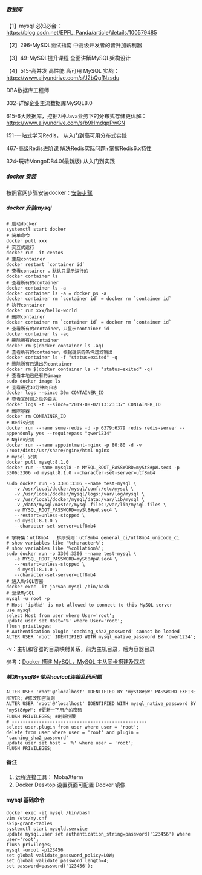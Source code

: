 ##### 数据库

【1】mysql 必知必会：https://blog.csdn.net/EPFL_Panda/article/details/100579485

【2】296-MySQL面试指南 中高级开发者的晋升加薪利器

【3】49-MySQL提升课程 全面讲解MySQL架构设计

【4】515-高并发 高性能 高可用 MySQL 实战：https://www.aliyundrive.com/s/J2bQgfNzsdu

DBA数据库工程师

332-详解企业主流数据库MySQL8.0

615-6大数据库，挖掘7种Java业务下的分布式存储更优解：https://www.aliyundrive.com/s/b9HmdgpPwGN

151-一站式学习Redis， 从入门到高可用分布式实践

467-高级Redis进阶课 解决Redis实际问题+掌握Redis6.x特性

324-玩转MongoDB4.0(最新版) 从入门到实践

##### docker 安装

按照官网步骤安装docker：[安装步骤]( https://docs.docker.com/install/linux/docker-ce/centos/ )

##### docker 安装mysql

```shell
# 启动docker
systemctl start docker
# 简单命令
docker pull xxx
# 交互式运行
docker run -it centos
# 重启container
docker restart `container id`
# 查看container ，默认只显示运行的
docker container ls
# 查看所有的container
docker container ls -a
docker container ls -a = docker ps -a
docker container rm `container id` = docker rm `container id`
# 执行container
docker run xxx/hello-world
# 删除container
docker container rm `container id` = docker rm `container id`
# 查看所有的container，只显示container id
docker container ls -aq
# 删除所有的container
docker rm $(docker container ls -aq)
# 查看所有的container，根据提供的条件过滤输出
docker container ls -f "status=exited" -q
# 删除所有已退出的container
docker rm $(docker container ls -f "status=exited" -q)
# 查看本地已经有的image
sudo docker image ls
# 查看最近30分钟的日志
docker logs --since 30m CONTAINER_ID
# 查看某时间之后的日志
docker logs -t --since="2019-08-02T13:23:37" CONTAINER_ID
# 删除容器
docker rm CONTAINER_ID
# Redis安装
docker run --name some-redis -d -p 6379:6379 redis redis-server --appendonly yes --requirepass "qwer1234"
# Nginx安装
docker run --name appointment-nginx -p 80:80 -d -v /root/dist:/usr/share/nginx/html nginx
# mysql 安装
docker pull mysql:8.1.0
docker run --name mysql8 -e MYSQL_ROOT_PASSWORD=mySt8#pW.sec4 -p 3306:3306 -d mysql:8.1.0 --character-set-server=utf8mb4

sudo docker run -p 3306:3306 --name test-mysql \
   -v /usr/local/docker/mysql/conf:/etc/mysql \
   -v /usr/local/docker/mysql/logs:/var/log/mysql \
   -v /usr/local/docker/mysql/data:/var/lib/mysql \
   -v /data/mysql/master/mysql-files:/var/lib/mysql-files \
   -e MYSQL_ROOT_PASSWORD=mySt8#pW.sec4 \
   --restart=unless-stopped \
   -d mysql:8.1.0 \
   --character-set-server=utf8mb4
  
# 字符集：utf8mb4	排序规则：utf8mb4_general_ci/utf8mb4_unicode_ci
# show variables like '%character%';
# show variables like '%collation%';
sudo docker run -p 3306:3306 --name test-mysql \
   -e MYSQL_ROOT_PASSWORD=mySt8#pW.sec4 \
   --restart=unless-stopped \
   -d mysql:8.1.0 \
   --character-set-server=utf8mb4
# 进入MySQL容器
docker exec -it jarvan-mysql /bin/bash
# 登录MySQL
mysql -u root -p
# Host 'ip地址' is not allowed to connect to this MySQL server
use mysql
select Host from user where User='root';
update user set Host='%' where User='root';
flush privileges;
# Authentication plugin 'caching_sha2_password' cannot be loaded
ALTER USER 'root' IDENTIFIED WITH mysql_native_password BY 'qwer1234';
```

-v：主机和容器的目录映射关系，前为主机目录，后为容器目录 

参考：[Docker 搭建 MySQL，MySQL 主从同步搭建及踩坑](https://blog.csdn.net/qq_37143673/article/details/94723044)

##### 解决mysql8+使用navicat连接乱码问题

   ```shell
   ALTER USER 'root'@'localhost' IDENTIFIED BY 'mySt8#pW' PASSWORD EXPIRE NEVER; #修改加密规则 
   ALTER USER 'root'@'localhost' IDENTIFIED WITH mysql_native_password BY 'mySt8#pW'; #更新一下用户的密码 
   FLUSH PRIVILEGES; #刷新权限 
   # --------------------------------------------------
   select user,plugin from user where user = 'root';
   delete from user where user = 'root' and plugin = 'caching_sha2_password'
   update user set host = '%' where user = 'root';
   FLUSH PRIVILEGES;
   ```

#### 备注

1. 远程连接工具： MobaXterm
2. Docker Desktop 设置页面可配置 Docker 镜像

#### mysql 基础命令

```shell
docker exec -it mysql /bin/bash
vim /etc/my.cnf
skip-grant-tables
systemctl start mysqld.service
update mysql.user set authentication_string=password('123456') where user='root';
flush privileges;
mysql -uroot -p123456
set global validate_password_policy=LOW;
set global validate_password_length=4;
set password=password('123456');
```







